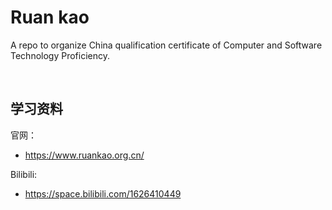 # **Ruan kao**

A repo to organize China qualification certificate of Computer and Software Technology Proficiency.

<br/>

## **学习资料**

官网：

-   https://www.ruankao.org.cn/

Bilibili:

-   https://space.bilibili.com/1626410449

